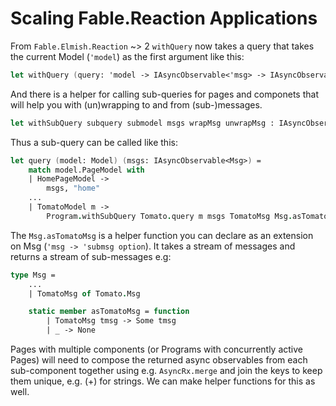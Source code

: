 # Scaling Fable.Reaction Applications


From `Fable.Elmish.Reaction` ~> 2 `withQuery` now takes a query that takes the current Model (`'model`) as the first argument like this:

```fs
let withQuery (query: 'model -> IAsyncObservable<'msg> -> IAsyncObservable<'msg>*'key) (program: Elmish.Program<_,_,_,_>) =
```

And there is a helper for calling sub-queries for pages and componets that will help you with (un)wrapping to and from (sub-)messages.

```fs
let withSubQuery subquery submodel msgs wrapMsg unwrapMsg : IAsyncObservable<_> * string =
```

Thus a sub-query can be called like this:

```fs
let query (model: Model) (msgs: IAsyncObservable<Msg>) =
    match model.PageModel with
    | HomePageModel ->
        msgs, "home"
    ...
    | TomatoModel m ->
        Program.withSubQuery Tomato.query m msgs TomatoMsg Msg.asTomatoMsg
```

The `Msg.asTomatoMsg` is a helper function you can declare as an extension on Msg (`'msg -> 'submsg option`). It takes a stream of messages and returns a stream of sub-messages e.g:

```fs
type Msg =
    ...
    | TomatoMsg of Tomato.Msg

    static member asTomatoMsg = function
        | TomatoMsg tmsg -> Some tmsg
        | _ -> None
```

Pages with multiple components (or Programs with concurrently active Pages) will need to compose the returned async observables from each sub-component together using e.g. `AsyncRx.merge` and join the keys to keep them unique, e.g. (+) for strings. We can make helper functions for this as well.
